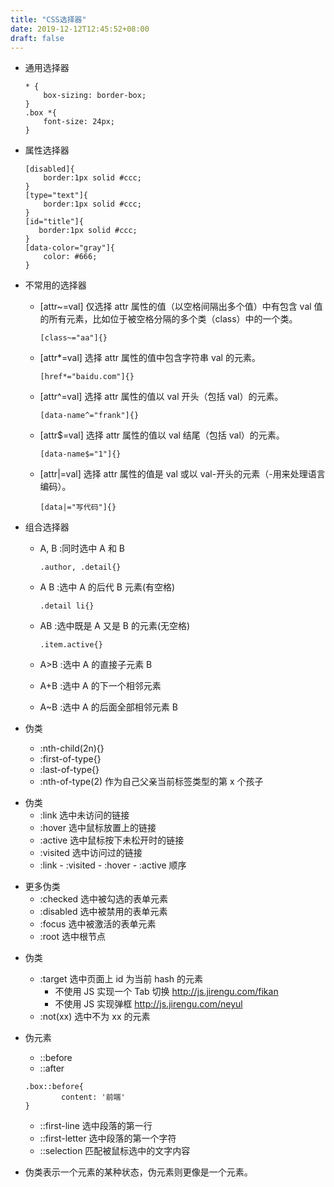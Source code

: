 ```yaml
---
title: "CSS选择器"
date: 2019-12-12T12:45:52+08:00
draft: false
---
```


- 通用选择器
  ```
  * {
      box-sizing: border-box;
  }
  .box *{
      font-size: 24px;
  }
  ```

* 属性选择器

  ```
  [disabled]{
      border:1px solid #ccc;
  }
  [type="text"]{
      border:1px solid #ccc;
  }
  [id="title"]{
     border:1px solid #ccc;
  }
  [data-color="gray"]{
      color: #666;
  }
  ```

* 不常用的选择器
  - [attr~=val] 仅选择 attr 属性的值（以空格间隔出多个值）中有包含 val 值的所有元素，比如位于被空格分隔的多个类（class）中的一个类。
    ```
    [class~="aa"]{}
    ```
  * [attr*=val] 选择 attr 属性的值中包含字符串 val 的元素。
    ```
    [href*="baidu.com"]{}
    ```
  * [attr^=val] 选择 attr 属性的值以 val 开头（包括 val）的元素。
    ```
    [data-name^="frank"]{}
    ```
  * [attr$=val] 选择 attr 属性的值以 val 结尾（包括 val）的元素。
    ```
    [data-name$="1"]{}
    ```
  * [attr|=val] 选择 attr 属性的值是 val 或以 val-开头的元素（-用来处理语言编码）。
    ```
    [data|="写代码"]{}
    ```
* 组合选择器

  - A, B :同时选中 A 和 B

    ```
    .author, .detail{}
    ```

  - A B :选中 A 的后代 B 元素(有空格)
    ```
    .detail li{}
    ```

  * AB :选中既是 A 又是 B 的元素(无空格)

    ```
    .item.active{}
    ```

  * A>B :选中 A 的直接子元素 B
  * A+B :选中 A 的下一个相邻元素
  * A~B :选中 A 的后面全部相邻元素 B

* 伪类
  - :nth-child(2n){}
  - :first-of-type{}
  - :last-of-type{}
  - :nth-of-type(2) 作为自己父亲当前标签类型的第 x 个孩子

- 伪类
  - :link 选中未访问的链接
  - :hover 选中鼠标放置上的链接
  - :active 选中鼠标按下未松开时的链接
  - :visited 选中访问过的链接
  - :link - :visited - :hover - :active 顺序

* 更多伪类
  - :checked 选中被勾选的表单元素
  - :disabled 选中被禁用的表单元素
  - :focus 选中被激活的表单元素
  - :root 选中根节点<html>

- 伪类

  - :target 选中页面上 id 为当前 hash 的元素
    - 不使用 JS 实现一个 Tab 切换 http://js.jirengu.com/fikan
    * 不使用 JS 实现弹框 http://js.jirengu.com/neyul

  * :not(xx) 选中不为 xx 的元素

* 伪元素

  - ::before
  - ::after

  ```
  .box::before{
          content: '前端'
  }
  ```

  - ::first-line 选中段落的第一行
  - ::first-letter 选中段落的第一个字符
  - ::selection 匹配被鼠标选中的文字内容

* 伪类表示一个元素的某种状态，伪元素则更像是一个元素。
